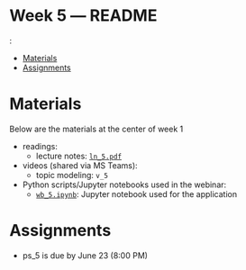Week 5 ― README
===============

<!-- vim-markdown-toc GFM -->
:
* [Materials](#materials)
* [Assignments](#assignments)

<!-- vim-markdown-toc -->

Materials
=========

Below are the materials at the center of week 1

+ readings: 
  - lecture notes: [`ln_5.pdf`](week5/ln_5.pdf)
+ videos (shared via MS Teams):
  - topic modeling: `v_5`
+ Python scripts/Jupyter notebooks used in the webinar:
  - [`wb_5.ipynb`](week5/wb_5.ipynb): Jupyter notebook used for the application 


Assignments
===========

+ ps_5 is due by June 23 (8:00 PM) 
